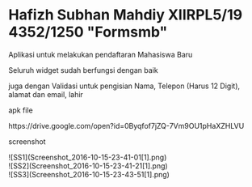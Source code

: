 # Hafizh Subhan Mahdiy XIIRPL5/19 4352/1250 "Formsmb"
<p>Aplikasi untuk melakukan pendaftaran Mahasiswa Baru</p>
<p>Seluruh widget sudah berfungsi dengan baik</p>
<p>juga dengan Validasi untuk pengisian Nama, Telepon (Harus 12 Digit), alamat dan email, lahir</p>

<p>apk file</p>
https://drive.google.com/open?id=0Byqfof7jZQ-7Vm9OU1pHaXZHLVU

<p>screenshot</p>
 ![SS1](Screenshot_2016-10-15-23-41-01[1].png)
 <br>
 ![SS2](Screenshot_2016-10-15-23-41-21[1].png)
 <br>
 ![SS3](Screenshot_2016-10-15-23-43-51[1].png)




